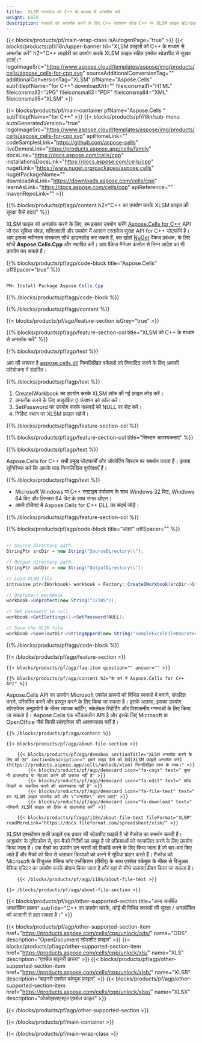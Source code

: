 ```yaml
---
title:  XLSM दस्तावेज़ को C++ के माध्यम से अनलॉक करें
weight: 6070
description: पासवर्ड को अनलॉक करने के लिए C++ उदाहरण कोड C++ पर XLSM फ़ाइल Windows 32 बिट, Windows 64 बिट और लिनक्स 64 बिट के लिए रनटाइम पर्यावरण।
---
```

{{< blocks/products/pf/main-wrap-class isAutogenPage="true" >}}
{{< blocks/products/pf/i18n/upper-banner h1="XLSM फ़ाइलों को C++ के माध्यम से अनलॉक करें" h2="C++ लाइब्रेरी का उपयोग करके XLSM फ़ाइल सहित एक्सेल स्प्रेडशीट से सुरक्षा हटाएं।" logoImageSrc="https://www.aspose.cloud/templates/aspose/img/products/cells/aspose_cells-for-cpp.svg" sourceAdditionalConversionTag="" additionalConversionTag="XLSM" pfName="Aspose.Cells" subTitlepfName="for C++" downloadUrl="" fileiconsmall1="HTML" fileiconsmall2="JPG" fileiconsmall3="PDF" fileiconsmall4="XML" fileiconsmall5="XLSM" >}}

{{< blocks/products/pf/main-container pfName="Aspose.Cells " subTitlepfName="for C++" >}}
{{< blocks/products/pf/i18n/sub-menu autoGeneratedVersion="true" logoImageSrc="https://www.aspose.cloud/templates/aspose/img/products/cells/aspose_cells-for-cpp.svg" apiHomeLink="" codeSamplesLink="https://github.com/aspose-cells" liveDemosLink="https://products.aspose.app/cells/family" docsLink="https://docs.aspose.com/cells/cpp" installationsDocsLink="https://docs.aspose.com/cells/cpp" nugetLink="https://www.nuget.org/packages/aspose.cells" nugetPackageName="" downloadAsLink="https://downloads.aspose.com/cells/cpp" learnAsLink="https://docs.aspose.com/cells/cpp" apiReference="" mavenRepoLink="" >}}

{{% blocks/products/pf/agp/content h2="C++ का उपयोग करके XLSM फ़ाइल की सुरक्षा कैसे हटाएं" %}}

 XLSM फ़ाइल को अनलॉक करने के लिए, हम इसका उपयोग करेंगे
 [Aspose.Cells for C++](https://products.aspose.com/cells/cpp) 
 API जो एक सुविधा संपन्न, शक्तिशाली और उपयोग में आसान दस्तावेज़ सुरक्षा API for C++ प्लेटफॉर्म है। आप इसका नवीनतम संस्करण सीधे डाउनलोड कर सकते हैं, बस खोलें
 [NuGet](https://www.nuget.org/packages/aspose.cells) 
 पैकेज प्रबंधक, के लिए खोजें
 **Aspose.Cells.Cpp** 
 और स्थापित करें। आप पैकेज मैनेजर कंसोल से निम्न आदेश का भी उपयोग कर सकते हैं।

{{% blocks/products/pf/agp/code-block title="Aspose.Cells" offSpacer="true" %}}

```cs

PM> Install-Package Aspose.Cells.Cpp

```

{{% /blocks/products/pf/agp/code-block %}}

{{% /blocks/products/pf/agp/content %}}

{{< blocks/products/pf/agp/feature-section isGrey="true" >}}

{{% blocks/products/pf/agp/feature-section-col title="XLSM को C++ के माध्यम से अनलॉक करें" %}}

{{% blocks/products/pf/agp/text %}}

 आप की जरूरत है
 [aspose.cells.dll](https://downloads.aspose.com/cells/cpp) 
 निम्नलिखित वर्कफ़्लो को निष्पादित करने के लिए आपकी परियोजना में संदर्भित।

{{% /blocks/products/pf/agp/text %}}

1.  CreateIWorkbook का उपयोग करके XLSM लॉक की गई फ़ाइल लोड करें।
1.  अनलॉक करने के लिए असुरक्षित () फ़ंक्शन को कॉल करें।
1.  SetPassword का उपयोग करके पासवर्ड को NULL पर सेट करें।
1.  निर्दिष्ट स्थान पर XLSM फ़ाइल सहेजें।

{{% /blocks/products/pf/agp/feature-section-col %}}

{{% blocks/products/pf/agp/feature-section-col title="सिस्टम आवश्यकताएं" %}}

{{% blocks/products/pf/agp/text %}}

 Aspose.Cells for C++ सभी प्रमुख प्लेटफार्मों और ऑपरेटिंग सिस्टम पर समर्थन करता है। कृपया सुनिश्चित करें कि आपके पास निम्नलिखित पूर्वापेक्षाएँ हैं।

{{% /blocks/products/pf/agp/text %}}

-  Microsoft Windows या C++ रनटाइम पर्यावरण के साथ Windows 32 बिट, Windows 64 बिट और लिनक्स 64 बिट के साथ संगत ओएस।
-  अपने प्रोजेक्ट में Aspose.Cells for C++ DLL का संदर्भ जोड़ें।

{{% /blocks/products/pf/agp/feature-section-col %}}

{{% blocks/products/pf/agp/code-block title="आज्ञा" offSpacer="" %}}

```cs

// Source directory path.
StringPtr srcDir = new String("SourceDirectory\\");

// Output directory path.
StringPtr outDir = new String("OutputDirectory\\");

// Load XLSM file
intrusive_ptr<IWorkbook> workbook = Factory::CreateIWorkbook(srcDir->StringAppend(new String("sampleExcelFileProtected.xlsm")));

// Unprotect workbook
workbook->Unprotect(new String("12345"));

// Set password to null
workbook->GetISettings()->SetPassword(NULL);

// Save the XLSM file
workbook->Save(outDir->StringAppend(new String("sampleExcelFileUnprotected_out.xlsm")));

```

{{% /blocks/products/pf/agp/code-block %}}

{{< /blocks/products/pf/agp/feature-section >}}

    {{< blocks/products/pf/agp/faq-item question="" answer="" >}}
 

<!-- aboutfile Starts -->

    {{% blocks/products/pf/agp/content h2="के बारे में Aspose.Cells for C++ API" %}}

 Aspose.Cells API का उपयोग Microsoft एक्सेल प्रारूपों को विभिन्न स्वरूपों में बनाने, संपादित करने, परिवर्तित करने और प्रस्तुत करने के लिए किया जा सकता है। इसके अलावा, इसका उपयोग सॉफ्टवेयर अनुप्रयोगों के भीतर व्यापक चार्टिंग, स्केलेबल रिपोर्टिंग और विश्वसनीय गणनाओं के लिए किया जा सकता है। Aspose.Cells एक स्टैंडअलोन API है और इसके लिए Microsoft या OpenOffice जैसे किसी सॉफ़्टवेयर की आवश्यकता नहीं है।



    {{% /blocks/products/pf/agp/content %}}

    {{< blocks/products/pf/agp/about-file-section >}}

        {{< blocks/products/pf/agp/demobox sectionTitle="XLSM अनलॉक करने के लिए फ्री ऐप" sectionDescription=" हमारे लाइव डेमो को देखें[XLSM फ़ाइलें अनलॉक करें](https://products.aspose.app/cells/unlock/xlsm) निम्नलिखित लाभ के साथ।" >}}
            {{< blocks/products/pf/agp/democard icon="fa-cogs" text=" कुछ भी डाउनलोड या सेटअप करने की जरूरत नहीं है" >}}
            {{< blocks/products/pf/agp/democard icon="fa-edit" text=" कोड लिखने या संकलित करने की आवश्यकता नहीं है" >}}
            {{< blocks/products/pf/agp/democard icon="fa-file-text" text=" बस XLSM फ़ाइल अपलोड करें और \"अनलॉक\" बटन दबाएं" >}}
            {{< blocks/products/pf/agp/democard icon="fa-download" text=" परिणामी XLSM फ़ाइल को लिंक से डाउनलोड करें" >}}

        {{< blocks/products/pf/agp/i18n/about-file-text fileFormat="XLSM" readMoreLink="https://docs.fileformat.com/spreadsheet/xlsm/" >}}
XLSM एक्सटेंशन वाली फ़ाइलें एक प्रकार की स्प्रेडशीट फ़ाइलें हैं जो मैक्रोज़ का समर्थन करती हैं। अनुप्रयोग के दृष्टिकोण से, एक मैक्रो निर्देशों का समूह है जो प्रक्रियाओं को स्वचालित करने के लिए उपयोग किया जाता है। एक मैक्रो का उपयोग उन चरणों को रिकॉर्ड करने के लिए किया जाता है जो बार-बार किए जाते हैं और मैक्रो को फिर से चलाकर क्रियाओं को करने में सुविधा प्रदान करते हैं। मैक्रोज़ को Microsoft के विजुअल बेसिक फॉर एप्लीकेशन (वीबीए) के साथ एक्सेल वर्कबुक के भीतर से विजुअल बेसिक एडिटर का उपयोग करके प्रोग्राम किया जाता है और वहां से सीधे चलाया/डीबग किया जा सकता है।

        {{< /blocks/products/pf/agp/i18n/about-file-text >}}

    {{< /blocks/products/pf/agp/about-file-section >}}

<!-- aboutfile Ends -->

{{< blocks/products/pf/agp/other-supported-section title="अन्य समर्थित अनलॉकिंग प्रारूप" subTitle="C++ का उपयोग करके, कोई भी विभिन्न स्वरूपों की सुरक्षा / अनलॉकिंग को आसानी से हटा सकता है।" >}}

{{< blocks/products/pf/agp/other-supported-section-item href="https://products.aspose.com/cells/cpp/unlock/ods/" name="ODS" description="OpenDocument स्प्रेडशीट फ़ाइल" >}}
{{< blocks/products/pf/agp/other-supported-section-item href="https://products.aspose.com/cells/cpp/unlock/xls/" name="XLS" description="एक्सेल बाइनरी प्रारूप" >}}
{{< blocks/products/pf/agp/other-supported-section-item href="https://products.aspose.com/cells/cpp/unlock/xlsb/" name="XLSB" description="बाइनरी एक्सेल वर्कबुक फ़ाइल" >}}
{{< blocks/products/pf/agp/other-supported-section-item href="https://products.aspose.com/cells/cpp/unlock/xlsx/" name="XLSX" description="ओओएक्सएमएल एक्सेल फाइल" >}}

{{< /blocks/products/pf/agp/other-supported-section >}}

{{< /blocks/products/pf/main-container >}}
    
{{< /blocks/products/pf/main-wrap-class >}}
